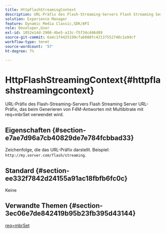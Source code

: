 ```yaml
---
title: HttpFlashStreamingContext
description: URL-Präfix des Flash-Streaming-Servers Flash Streaming Server URL-Präfix, das beim Generieren von F4M-Antworten mit Multibitrate mit req=mbrSet verwendet wird.
solution: Experience Manager
feature: Dynamic Media Classic,SDK/API
role: Developer,User
exl-id: 1052e14d-2906-4be5-a13c-f5f34cd46d89
source-git-commit: 6a4c1f4425199cfa6088fc42137552748c1a9dcf
workflow-type: tm+mt
source-wordcount: '57'
ht-degree: 7%

---
```


# HttpFlashStreamingContext{#httpflashstreamingcontext}

URL-Präfix des Flash-Streaming-Servers Flash Streaming Server URL-Präfix, das beim Generieren von F4M-Antworten mit Multibitrate mit req=mbrSet verwendet wird.

## Eigenschaften {#section-e7ae7d96a7cb40829de7e784fcbbad33}

Zeichenfolge, die das URL-Präfix darstellt. Beispiel: `http://my.server.com/flash/streaming`.

## Standard {#section-ee332f7842d24155a91ac18fbfb6fc0c}

Keine

## Verwandte Themen {#section-3ec06e7de842419b95b23fb395d43144}

[req=mbrSet](../../../../../is-api/http-ref/image-serving-api-ref/c-http-protocol-reference/c-command-reference/r-req/r-mbrset.md#reference-603d75babde74508a878c27bd4cced73)
